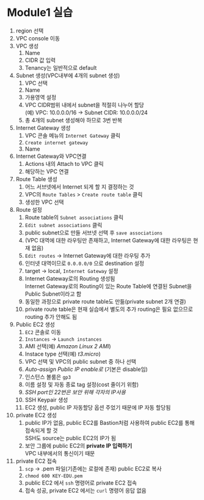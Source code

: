 # Module1 실습
1. region 선택
2. VPC console 이동
3. VPC 생성
   1. Name
   2. CIDR 값 입력
   3. Tenancy는 일반적으로 default
4. Subnet 생성(VPC내부에 4개의 subnet 생성)
   1. VPC 선택
   2. Name
   3. 가용영역 설정
   4. VPC CIDR범위 내에서 subnet을 적절히 나누어 할당\
    (예) VPC: 10.0.0.0/16 -> Subnet CIDR: 10.0.0.0/24
   5. 총 4개의 subnet 생성해야 하므로 3번 반복
5. Internet Gateway 생성
   1. VPC 콘솔 메뉴의 `Internet Gateway` 클릭
   2. `Create internet gateway`
   3. Name
6. Internet Gateway와 VPC연결
   1. Actions 내의 Attach to VPC 클릭
   2. 해당하는 VPC 연결
7. Route Table 생성
   1. 어느 서브넷에서 Internet 되게 할 지 결정하는 것
   2. VPC의 `Route Tables` > `Create route table` 클릭
   3. 생성한 VPC 선택
8. Route 설정
   1. Route table의 `Subnet associations` 클릭
   2. `Edit subnet associations` 클릭
   3. public subnet으로 만들 서브넷 선택 후 `save associations`
   4. (VPC 대역에 대한 라우팅만 존재하고, Internet Gateway에 대한 라우팅은 현재 없음)
   5. `Edit routes` -> Internet Gateway에 대한 라우팅 추가
   6. 인터넷 대역이므로 `0.0.0.0/0` 으로 destination 설정
   7. target -> local, `Internet Gateway` 설정
   8. Internet Gateway로의 Routing 생성됨\
    Internet Gateway로의 Routing이 있는 Route Table에 연결된 Subnet을 Public Subnet이라고 함
   9. 동일한 과정으로 private route table도 만듦(private subnet 2개 연결)
   10. private route table은 현재 실습에서 별도의 추가 routing은 필요 없으므로 routing 추가 안해도 됨
9. Public EC2 생성
   1.  `EC2` 콘솔로 이동
   2.  `Instances` -> `Launch instances`
   3.  AMI 선택(예) *Amazon Linux 2 AMI*)
   4.  Instace type 선택(예) *t3.micro*)
   5.  VPC 선택 및 VPC의 public subnet 중 하나 선택
   6.  *Auto-assign Public IP enable로* (기본은 disable임)
   7.  인스턴스 볼룸은 `gp3`
   8.  이름 설정 및 자동 종료 tag 설정(cost 줄이기 위함)
   9.  *SSH port인 22번은 보안 위해 각자의 IP사용*
   10. SSH Keypair 생성
   11. EC2 생성, public IP 자동할당 옵션 주었기 때문에 IP 자동 할당됨
10. private EC2 생성
    1. public IP가 없음, public EC2를 Bastion처럼 사용하여 public EC2를 통해 접속되게 할 것\
        SSH도 source는 public EC2의 IP가 됨
    2. 보안 그룹에 public EC2의 **private IP 입력하기**\
        VPC 내부에서의 통신이기 때문
11. private EC2 접속
    1.  `scp` $\to$ .pem 파일(기존에는 로컬에 존재) public EC2로 복사
    2.  `chmod 600 KEY-EDU.pem`
    3.  public EC2 에서 `ssh` 명령어로 private EC2 접속
    4.  접속 성공, private EC2 에서는 `curl` 명령어 응답 없음